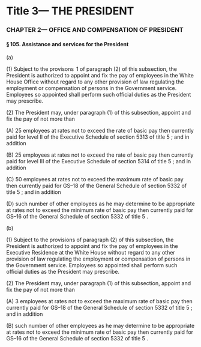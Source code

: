 
# Title 3— THE PRESIDENT
### CHAPTER 2— OFFICE AND COMPENSATION OF PRESIDENT
#### § 105. Assistance and services for the President

(a)

(1) Subject to the provisons  1 of paragraph (2) of this subsection, the President is authorized to appoint and fix the pay of employees in the White House Office without regard to any other provision of law regulating the employment or compensation of persons in the Government service. Employees so appointed shall perform such official duties as the President may prescribe.

(2) The President may, under paragraph (1) of this subsection, appoint and fix the pay of not more than

(A) 25 employees at rates not to exceed the rate of basic pay then currently paid for level II of the Executive Schedule of section 5313 of title 5 ; and in addition

(B) 25 employees at rates not to exceed the rate of basic pay then currently paid for level III of the Executive Schedule of section 5314 of title 5 ; and in addition

(C) 50 employees at rates not to exceed the maximum rate of basic pay then currently paid for GS–18 of the General Schedule of section 5332 of title 5 ; and in addition

(D) such number of other employees as he may determine to be appropriate at rates not to exceed the minimum rate of basic pay then currently paid for GS–16 of the General Schedule of section 5332 of title 5 .

(b)

(1) Subject to the provisions of paragraph (2) of this subsection, the President is authorized to appoint and fix the pay of employees in the Executive Residence at the White House without regard to any other provision of law regulating the employment or compensation of persons in the Government service. Employees so appointed shall perform such official duties as the President may prescribe.

(2) The President may, under paragraph (1) of this subsection, appoint and fix the pay of not more than

(A) 3 employees at rates not to exceed the maximum rate of basic pay then currently paid for GS–18 of the General Schedule of section 5332 of title 5 ; and in addition

(B) such number of other employees as he may determine to be appropriate at rates not to exceed the minimum rate of basic pay then currently paid for GS–16 of the General Schedule of section 5332 of title 5 .
